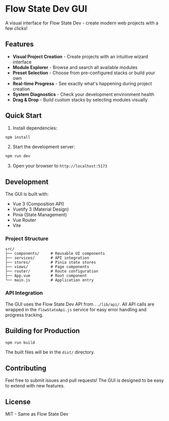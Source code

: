 # Flow State Dev GUI

A visual interface for Flow State Dev - create modern web projects with a few clicks!

## Features

- **Visual Project Creation** - Create projects with an intuitive wizard interface
- **Module Explorer** - Browse and search all available modules
- **Preset Selection** - Choose from pre-configured stacks or build your own
- **Real-time Progress** - See exactly what's happening during project creation
- **System Diagnostics** - Check your development environment health
- **Drag & Drop** - Build custom stacks by selecting modules visually

## Quick Start

1. Install dependencies:
```bash
npm install
```

2. Start the development server:
```bash
npm run dev
```

3. Open your browser to `http://localhost:5173`

## Development

The GUI is built with:
- Vue 3 (Composition API)
- Vuetify 3 (Material Design)
- Pinia (State Management)
- Vue Router
- Vite

### Project Structure

```
src/
├── components/     # Reusable UI components
├── services/       # API integration
├── stores/         # Pinia state stores
├── views/          # Page components
├── router/         # Route configuration
├── App.vue         # Root component
└── main.js         # Application entry
```

### API Integration

The GUI uses the Flow State Dev API from `../lib/api/`. All API calls are wrapped in the `flowStateApi.js` service for easy error handling and progress tracking.

## Building for Production

```bash
npm run build
```

The built files will be in the `dist/` directory.

## Contributing

Feel free to submit issues and pull requests! The GUI is designed to be easy to extend with new features.

## License

MIT - Same as Flow State Dev